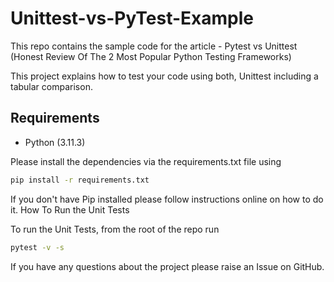 # Unittest-vs-PyTest-Example

This repo contains the sample code for the article - Pytest vs Unittest (Honest Review Of The 2 Most Popular Python Testing Frameworks)

This project explains how to test your code using both, Unittest including a tabular comparison.

## Requirements

- Python (3.11.3)

Please install the dependencies via the requirements.txt file using

```bash
pip install -r requirements.txt
```

If you don't have Pip installed please follow instructions online on how to do it.
How To Run the Unit Tests

To run the Unit Tests, from the root of the repo run

```bash
pytest -v -s
```

If you have any questions about the project please raise an Issue on GitHub.
